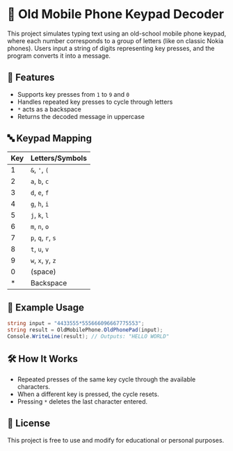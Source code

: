 # 📱 Old Mobile Phone Keypad Decoder

This project simulates typing text using an old-school mobile phone keypad, where each number corresponds to a group of letters (like on classic Nokia phones). Users input a string of digits representing key presses, and the program converts it into a message.

## 🚀 Features

- Supports key presses from `1` to `9` and `0`
- Handles repeated key presses to cycle through letters
- `*` acts as a backspace
- Returns the decoded message in uppercase

## 🔤 Keypad Mapping

| Key | Letters/Symbols         |
|-----|-------------------------|
| 1   | `&`, `'`, `(`           |
| 2   | `a`, `b`, `c`           |
| 3   | `d`, `e`, `f`           |
| 4   | `g`, `h`, `i`           |
| 5   | `j`, `k`, `l`           |
| 6   | `m`, `n`, `o`           |
| 7   | `p`, `q`, `r`, `s`      |
| 8   | `t`, `u`, `v`           |
| 9   | `w`, `x`, `y`, `z`      |
| 0   | (space)                 |
| *   | Backspace               |

## 🧪 Example Usage

```csharp
string input = "4433555*555666096667775553";
string result = OldMobilePhone.OldPhonePad(input);
Console.WriteLine(result); // Outputs: "HELLO WORLD"
```

## 🛠️ How It Works

- Repeated presses of the same key cycle through the available characters.
- When a different key is pressed, the cycle resets.
- Pressing `*` deletes the last character entered.

## 📄 License

This project is free to use and modify for educational or personal purposes.
